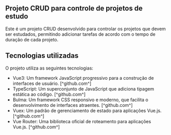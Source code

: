 ## Projeto CRUD para controle de projetos de estudo

Este é um projeto CRUD desenvolvido para controlar os projetos que devem ser estudados, permitindo adicionar tarefas de acordo com o tempo de duração de cada projeto.

## Tecnologias utilizadas

O projeto utiliza as seguintes tecnologias:

- Vue3: Um framework JavaScript progressivo para a construção de interfaces de usuário. [^github.com^]
- TypeScript: Um superconjunto de JavaScript que adiciona tipagem estática ao código. [^github.com^]
- Bulma: Um framework CSS responsivo e moderno, que facilita o desenvolvimento de interfaces atraentes. [^github.com^]
- Vuex: Um padrão de gerenciamento de estado para aplicações Vue.js. [^github.com^]
- Vue Router: Uma biblioteca oficial de roteamento para aplicações Vue.js. [^github.com^]

